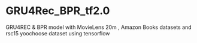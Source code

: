 # GRU4Rec_BPR_tf2.0
GRU4REC &amp; BPR model with MovieLens 20m , Amazon Books datasets and rsc15 yoochoose dataset using tensorflow 

